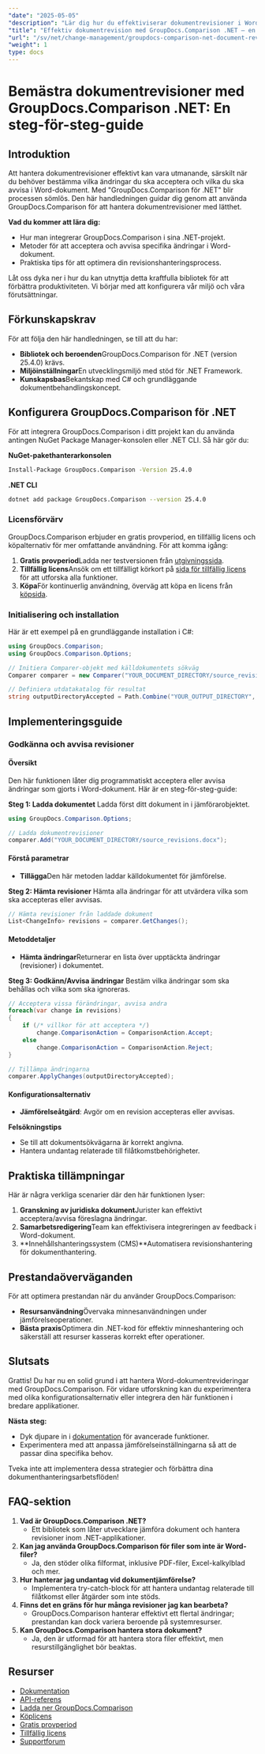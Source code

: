 ```yaml
---
"date": "2025-05-05"
"description": "Lär dig hur du effektiviserar dokumentrevisioner i Word med GroupDocs.Comparison för .NET. Upptäck metoder för att enkelt acceptera eller avvisa ändringar."
"title": "Effektiv dokumentrevision med GroupDocs.Comparison .NET – en omfattande guide"
"url": "/sv/net/change-management/groupdocs-comparison-net-document-revisions-guide/"
"weight": 1
type: docs
---
```

# Bemästra dokumentrevisioner med GroupDocs.Comparison .NET: En steg-för-steg-guide

## Introduktion
Att hantera dokumentrevisioner effektivt kan vara utmanande, särskilt när du behöver bestämma vilka ändringar du ska acceptera och vilka du ska avvisa i Word-dokument. Med "GroupDocs.Comparison för .NET" blir processen sömlös. Den här handledningen guidar dig genom att använda GroupDocs.Comparison för att hantera dokumentrevisioner med lätthet.

**Vad du kommer att lära dig:**
- Hur man integrerar GroupDocs.Comparison i sina .NET-projekt.
- Metoder för att acceptera och avvisa specifika ändringar i Word-dokument.
- Praktiska tips för att optimera din revisionshanteringsprocess.

Låt oss dyka ner i hur du kan utnyttja detta kraftfulla bibliotek för att förbättra produktiviteten. Vi börjar med att konfigurera vår miljö och våra förutsättningar.

## Förkunskapskrav
För att följa den här handledningen, se till att du har:
- **Bibliotek och beroenden**GroupDocs.Comparison för .NET (version 25.4.0) krävs.
- **Miljöinställningar**En utvecklingsmiljö med stöd för .NET Framework.
- **Kunskapsbas**Bekantskap med C# och grundläggande dokumentbehandlingskoncept.

## Konfigurera GroupDocs.Comparison för .NET
För att integrera GroupDocs.Comparison i ditt projekt kan du använda antingen NuGet Package Manager-konsolen eller .NET CLI. Så här gör du:

**NuGet-pakethanterarkonsolen**
```bash
Install-Package GroupDocs.Comparison -Version 25.4.0
```

**.NET CLI**
```bash
dotnet add package GroupDocs.Comparison --version 25.4.0
```

### Licensförvärv
GroupDocs.Comparison erbjuder en gratis provperiod, en tillfällig licens och köpalternativ för mer omfattande användning. För att komma igång:
1. **Gratis provperiod**Ladda ner testversionen från [utgivningssida](https://releases.groupdocs.com/comparison/net/).
2. **Tillfällig licens**Ansök om ett tillfälligt körkort på [sida för tillfällig licens](https://purchase.groupdocs.com/temporary-license/) för att utforska alla funktioner.
3. **Köpa**För kontinuerlig användning, överväg att köpa en licens från [köpsida](https://purchase.groupdocs.com/buy).

### Initialisering och installation
Här är ett exempel på en grundläggande installation i C#:
```csharp
using GroupDocs.Comparison;
using GroupDocs.Comparison.Options;

// Initiera Comparer-objekt med källdokumentets sökväg
Comparer comparer = new Comparer("YOUR_DOCUMENT_DIRECTORY/source_revisions.docx");

// Definiera utdatakatalog för resultat
string outputDirectoryAccepted = Path.Combine("YOUR_OUTPUT_DIRECTORY", "accepted_changes.docx");
```

## Implementeringsguide
### Godkänna och avvisa revisioner
#### Översikt
Den här funktionen låter dig programmatiskt acceptera eller avvisa ändringar som gjorts i Word-dokument. Här är en steg-för-steg-guide:

**Steg 1: Ladda dokumentet**
Ladda först ditt dokument in i jämförarobjektet.
```csharp
using GroupDocs.Comparison.Options;

// Ladda dokumentrevisioner
comparer.Add("YOUR_DOCUMENT_DIRECTORY/source_revisions.docx");
```

#### Förstå parametrar
- **Tillägga**Den här metoden laddar källdokumentet för jämförelse.

**Steg 2: Hämta revisioner**
Hämta alla ändringar för att utvärdera vilka som ska accepteras eller avvisas.
```csharp
// Hämta revisioner från laddade dokument
List<ChangeInfo> revisions = comparer.GetChanges();
```

#### Metoddetaljer
- **Hämta ändringar**Returnerar en lista över upptäckta ändringar (revisioner) i dokumentet.

**Steg 3: Godkänn/Avvisa ändringar**
Bestäm vilka ändringar som ska behållas och vilka som ska ignoreras.
```csharp
// Acceptera vissa förändringar, avvisa andra
foreach(var change in revisions)
{
    if (/* villkor för att acceptera */)
        change.ComparisonAction = ComparisonAction.Accept;
    else
        change.ComparisonAction = ComparisonAction.Reject;
}

// Tillämpa ändringarna
comparer.ApplyChanges(outputDirectoryAccepted);
```

#### Konfigurationsalternativ
- **Jämförelseåtgärd**: Avgör om en revision accepteras eller avvisas.

**Felsökningstips**
- Se till att dokumentsökvägarna är korrekt angivna.
- Hantera undantag relaterade till filåtkomstbehörigheter.

## Praktiska tillämpningar
Här är några verkliga scenarier där den här funktionen lyser:
1. **Granskning av juridiska dokument**Jurister kan effektivt acceptera/avvisa föreslagna ändringar.
2. **Samarbetsredigering**Team kan effektivisera integreringen av feedback i Word-dokument.
3. **Innehållshanteringssystem (CMS)**Automatisera revisionshantering för dokumenthantering.

## Prestandaöverväganden
För att optimera prestandan när du använder GroupDocs.Comparison:
- **Resursanvändning**Övervaka minnesanvändningen under jämförelseoperationer.
- **Bästa praxis**Optimera din .NET-kod för effektiv minneshantering och säkerställ att resurser kasseras korrekt efter operationer.

## Slutsats
Grattis! Du har nu en solid grund i att hantera Word-dokumentrevideringar med GroupDocs.Comparison. För vidare utforskning kan du experimentera med olika konfigurationsalternativ eller integrera den här funktionen i bredare applikationer.

**Nästa steg:**
- Dyk djupare in i [dokumentation](https://docs.groupdocs.com/comparison/net/) för avancerade funktioner.
- Experimentera med att anpassa jämförelseinställningarna så att de passar dina specifika behov.

Tveka inte att implementera dessa strategier och förbättra dina dokumenthanteringsarbetsflöden!

## FAQ-sektion
1. **Vad är GroupDocs.Comparison .NET?**
   - Ett bibliotek som låter utvecklare jämföra dokument och hantera revisioner inom .NET-applikationer.
2. **Kan jag använda GroupDocs.Comparison för filer som inte är Word-filer?**
   - Ja, den stöder olika filformat, inklusive PDF-filer, Excel-kalkylblad och mer.
3. **Hur hanterar jag undantag vid dokumentjämförelse?**
   - Implementera try-catch-block för att hantera undantag relaterade till filåtkomst eller åtgärder som inte stöds.
4. **Finns det en gräns för hur många revisioner jag kan bearbeta?**
   - GroupDocs.Comparison hanterar effektivt ett flertal ändringar; prestandan kan dock variera beroende på systemresurser.
5. **Kan GroupDocs.Comparison hantera stora dokument?**
   - Ja, den är utformad för att hantera stora filer effektivt, men resurstillgänglighet bör beaktas.

## Resurser
- [Dokumentation](https://docs.groupdocs.com/comparison/net/)
- [API-referens](https://reference.groupdocs.com/comparison/net/)
- [Ladda ner GroupDocs.Comparison](https://releases.groupdocs.com/comparison/net/)
- [Köplicens](https://purchase.groupdocs.com/buy)
- [Gratis provperiod](https://releases.groupdocs.com/comparison/net/)
- [Tillfällig licens](https://purchase.groupdocs.com/temporary-license/)
- [Supportforum](https://forum.groupdocs.com/c/comparison/)